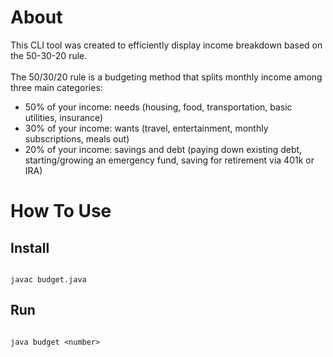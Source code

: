 # About
This CLI tool was created to efficiently display income breakdown based on the 50-30-20 rule.
<br/>
<br/>
The 50/30/20 rule is a budgeting method that splits monthly income among three main categories:
- 50% of your income: needs (housing, food, transportation, basic utilities, insurance) <br/>
- 30% of your income: wants (travel, entertainment, monthly subscriptions, meals out) <br/>
- 20% of your income: savings and debt (paying down existing debt, starting/growing an emergency fund, saving for retirement via 401k or IRA) <br/>

# How To Use

## Install

```

javac budget.java

```

## Run

```

java budget <number>

```